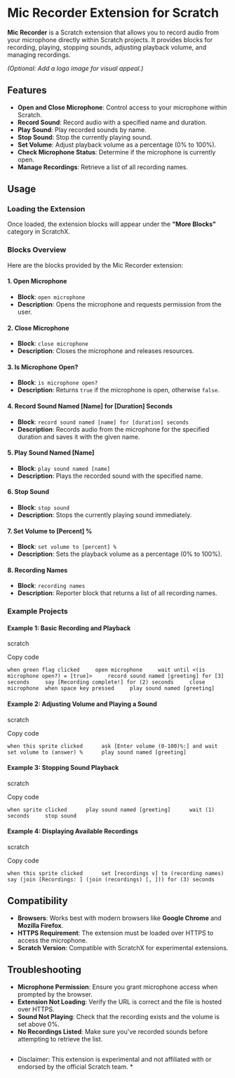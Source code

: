 # Mic Recorder Extension for Scratch

**Mic Recorder** is a Scratch extension that allows you to record audio from your microphone directly within Scratch projects. It provides blocks for recording, playing, stopping sounds, adjusting playback volume, and managing recordings.

*(Optional: Add a logo image for visual appeal.)*

## Features

-   **Open and Close Microphone**: Control access to your microphone within Scratch.
-   **Record Sound**: Record audio with a specified name and duration.
-   **Play Sound**: Play recorded sounds by name.
-   **Stop Sound**: Stop the currently playing sound.
-   **Set Volume**: Adjust playback volume as a percentage (0% to 100%).
-   **Check Microphone Status**: Determine if the microphone is currently open.
-   **Manage Recordings**: Retrieve a list of all recording names.

## Usage

### Loading the Extension

Once loaded, the extension blocks will appear under the **"More Blocks"** category in ScratchX.

### Blocks Overview

Here are the blocks provided by the Mic Recorder extension:

#### 1\. Open Microphone

-   **Block**: `open microphone`
-   **Description**: Opens the microphone and requests permission from the user.

#### 2\. Close Microphone

-   **Block**: `close microphone`
-   **Description**: Closes the microphone and releases resources.

#### 3\. Is Microphone Open?

-   **Block**: `is microphone open?`
-   **Description**: Returns `true` if the microphone is open, otherwise `false`.

#### 4\. Record Sound Named \[Name\] for \[Duration\] Seconds

-   **Block**: `record sound named [name] for [duration] seconds`
-   **Description**: Records audio from the microphone for the specified duration and saves it with the given name.

#### 5\. Play Sound Named \[Name\]

-   **Block**: `play sound named [name]`
-   **Description**: Plays the recorded sound with the specified name.

#### 6\. Stop Sound

-   **Block**: `stop sound`
-   **Description**: Stops the currently playing sound immediately.

#### 7\. Set Volume to \[Percent\] %

-   **Block**: `set volume to [percent] %`
-   **Description**: Sets the playback volume as a percentage (0% to 100%).

#### 8\. Recording Names

-   **Block**: `recording names`
-   **Description**: Reporter block that returns a list of all recording names.

### Example Projects

#### Example 1: Basic Recording and Playback

scratch

Copy code

`when green flag clicked     open microphone     wait until <(is microphone open?) = [true]>     record sound named [greeting] for [3] seconds     say [Recording complete!] for (2) seconds     close microphone  when space key pressed     play sound named [greeting] `

#### Example 2: Adjusting Volume and Playing a Sound

scratch

Copy code

`when this sprite clicked     
ask [Enter volume (0-100)%:] and wait     
set volume to (answer) %     
play sound named [greeting] `

#### Example 3: Stopping Sound Playback

scratch

Copy code

`when sprite clicked     
play sound named [greeting]     
wait (1) seconds     stop sound `

#### Example 4: Displaying Available Recordings

scratch

Copy code

`when this sprite clicked     
set [recordings v] to (recording names)     
say (join [Recordings: ] (join (recordings) [, ])) for (3) seconds `

## Compatibility

-   **Browsers**: Works best with modern browsers like **Google Chrome** and **Mozilla Firefox**.
-   **HTTPS Requirement**: The extension must be loaded over HTTPS to access the microphone.
-   **Scratch Version**: Compatible with ScratchX for experimental extensions.

## Troubleshooting

-   **Microphone Permission**: Ensure you grant microphone access when prompted by the browser.
-   **Extension Not Loading**: Verify the URL is correct and the file is hosted over HTTPS.
-   **Sound Not Playing**: Check that the recording exists and the volume is set above 0%.
-   **No Recordings Listed**: Make sure you've recorded sounds before attempting to retrieve the list.

##   

* Disclaimer: This extension is experimental and not affiliated with or endorsed by the official Scratch team. *
